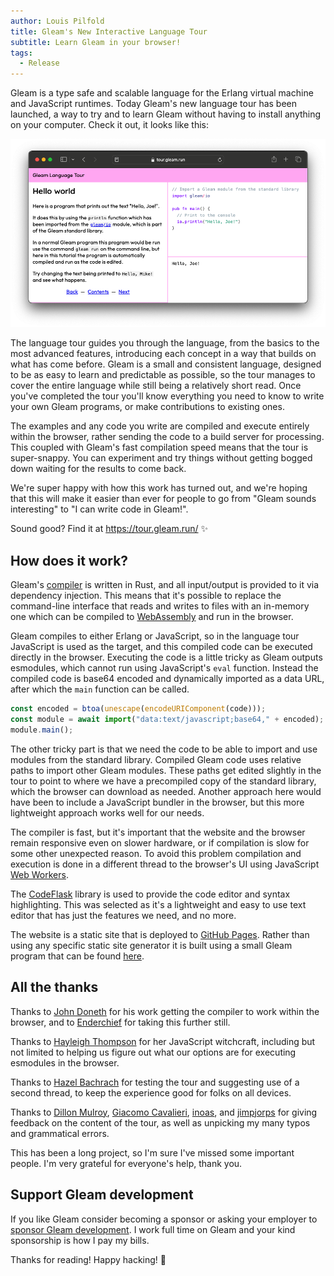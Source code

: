```yaml
---
author: Louis Pilfold
title: Gleam's New Interactive Language Tour
subtitle: Learn Gleam in your browser!
tags:
  - Release
---
```


Gleam is a type safe and scalable language for the Erlang virtual machine and
JavaScript runtimes. Today Gleam's new language tour has been launched, a way to
try and to learn Gleam without having to install anything on your computer.
Check it out, it looks like this:

<img alt="A Gleam project being created and compiled with dependencies from both targets" src="/images/news/gleams-new-interactive-language-tour/browser.png">

The language tour guides you through the language, from the basics to the most
advanced features, introducing each concept in a way that builds on what has
come before. Gleam is a small and consistent language, designed to be as easy to
learn and predictable as possible, so the tour manages to cover the entire
language while still being a relatively short read. Once you've completed the
tour you'll know everything you need to know to write your own Gleam programs,
or make contributions to existing ones.

The examples and any code you write are compiled and execute entirely
within the browser, rather sending the code to a build server for processing.
This coupled with Gleam's fast compilation speed means that the tour is
super-snappy. You can experiment and try things without getting bogged down
waiting for the results to come back.

We're super happy with how this work has turned out, and we're hoping that this
will make it easier than ever for people to go from "Gleam sounds interesting"
to "I can write code in Gleam!".

Sound good? Find it at <https://tour.gleam.run/> ✨


## How does it work?

Gleam's [compiler][compiler] is written in Rust, and all input/output is
provided to it via dependency injection. This means that it's possible to
replace the command-line interface that reads and writes to files with an
in-memory one which can be compiled to [WebAssembly][wasm] and run in the
browser.

[compiler]: https://github.com/gleam-lang/gleam/
[wasm]: https://webassembly.org/

Gleam compiles to either Erlang or JavaScript, so in the language tour
JavaScript is used as the target, and this compiled code can be executed
directly in the browser. Executing the code is a little tricky as Gleam outputs
esmodules, which cannot run using JavaScript's `eval` function.
Instead the compiled code is base64 encoded and dynamically imported as a data
URL, after which the `main` function can be called.

```javascript
const encoded = btoa(unescape(encodeURIComponent(code)));
const module = await import("data:text/javascript;base64," + encoded);
module.main();
```

The other tricky part is that we need the code to be able to import and use
modules from the standard library. Compiled Gleam code uses relative paths to
import other Gleam modules. These paths get edited slightly in the tour to point
to where we have a precompiled copy of the standard library, which the browser can
download as needed. Another approach here would have been to include a
JavaScript bundler in the browser, but this more lightweight approach works well
for our needs.

The compiler is fast, but it's important that the website and the browser
remain responsive even on slower hardware, or if compilation is slow for some
other unexpected reason. To avoid this problem compilation and execution is done
in a different thread to the browser's UI using JavaScript [Web Workers][workers].

[workers]: https://developer.mozilla.org/en-US/docs/Web/API/Web_Workers_API/Using_web_workers

The [CodeFlask][codeflask] library is used to provide the code editor and syntax
highlighting. This was selected as it's a lightweight and easy to use text
editor that has just the features we need, and no more.

[codeflask]: https://kazzkiq.github.io/CodeFlask.js/

The website is a static site that is deployed to [GitHub Pages][pages]. Rather
than using any specific static site generator it is built using a small Gleam
program that can be found [here](https://github.com/gleam-lang/language-tour).

[pages]: https://pages.github.com/


## All the thanks

Thanks to [John Doneth](https://github.com/JohnDoneth) for his work getting the
compiler to work within the browser, and to
[Enderchief](https://github.com/Enderchief) for taking this further still.

Thanks to [Hayleigh Thompson](https://github.com/hayleigh-dot-dev/) for her
JavaScript witchcraft, including but not limited to helping us figure out what
our options are for executing esmodules in the browser.

Thanks to [Hazel Bachrach](https://github.com/hibachrach/) for testing the tour
and suggesting use of a second thread, to keep the experience good for folks on
all devices.

Thanks to [Dillon Mulroy](https://github.com/dmmulroy), [Giacomo Cavalieri](https://github.com/giacomocavalieri/), [inoas](https://github.com/inoas/), and [jimpjorps](https://github.com/hunkyjimpjorps/)
for giving feedback on the content of the tour, as well as unpicking my many
typos and grammatical errors.

This has been a long project, so I'm sure I've missed some important people. I'm
very grateful for everyone's help, thank you.

## Support Gleam development

If you like Gleam consider becoming a sponsor or asking your employer to
[sponsor Gleam development](https://github.com/sponsors/lpil). I work full time
on Gleam and your kind sponsorship is how I pay my bills.

Thanks for reading! Happy hacking! 💜
